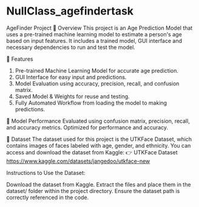 # NullClass_agefindertask

AgeFinder Project
📌 Overview
This project is an Age Prediction Model that uses a pre-trained machine learning model to estimate a person's age based on input features. It includes a trained model, GUI interface and necessary dependencies to run and test the model.

🚀 Features
1. Pre-trained Machine Learning Model for accurate age prediction.
2. GUI Interface for easy input and predictions.
3. Model Evaluation using accuracy, precision, recall, and confusion matrix.
4. Saved Model & Weights for reuse and testing.
5. Fully Automated Workflow from loading the model to making predictions.

🎯 Model Performance
Evaluated using confusion matrix, precision, recall, and accuracy metrics.
Optimized for performance and accuracy.

📂 Dataset
The dataset used for this project is the UTKFace Dataset, which contains images of faces labeled with age, gender, and ethnicity.
You can access and download the dataset from Kaggle:
👉 UTKFace Dataset
https://www.kaggle.com/datasets/jangedoo/utkface-new

Instructions to Use the Dataset:

Download the dataset from Kaggle.
Extract the files and place them in the dataset/ folder within the project directory.
Ensure the dataset path is correctly referenced in the code.

